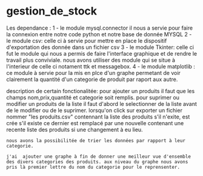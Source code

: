 # gestion_de_stock

Les dependance :
1 - le module mysql.connector 
    il nous a servie pour faire la connexion entre notre code python et notre base de donnée MYSQL
2 - le module csv:
    celle ci à servie pour mettre en place le dispositif d'exportation des donnée dans un fichier csv
3 - le module Tkinter:
    celle ci fut le module qui nous a permis de faire l'interface graphique et de rendre le travail plus conviviale.
    nous avons utiliser des module qui se situe à l'interieur de celle ci notament ttk et messagebox.
4 - le module matplotlib :
    ce module à servie pour la mis en plce d'un graphe permetant de voir clairement la quantité d'un categorie de produit par raport aux autre.

description de certain fonctionalitée:
    pour ajouter un produits il faut que les champs nom,prix,quantité et categorie soit remplis.
    pour suprimer ou modifier un produits de la liste il faut d'abord le selectionner de la liste avant de le modifier ou de le suprimer.
    lorsqu'on click sur exporter un fichier nommer "les produits.csv" contennant la liste des produits s'il n'exite, est crée s'il existe ce dernier est remplacé par une nouvelle contenant une recente liste des produits si une changement à eu lieu.

    nous avons la possibilitée de trier les données par rapport à leur categorie.

    j'ai  ajouter une graphe à fin de donner une meilleur vue d'ensemble des divers categories des produits. aux niveau du graphe nous avons pris là premier lettre du nom du categorie pour le reprensenter. 